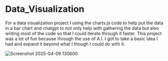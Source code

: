 # Data_Visualization

For a data visualization project I using the charts.js code to help put the data in a bar chart and chatgpt to not only help with gathering the data but also writing most of the code so that I could iterate through it faster. This project was a lot of fun because through the use of A.I. I got to take a basic idea I had and expand it beyond what I though I could do with it.

![Screenshot 2025-04-09 130600](https://github.com/user-attachments/assets/797a0d84-b98d-439e-9157-b22563f0874f)
